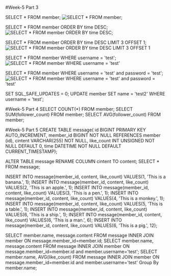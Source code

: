 #Week-5 Part 3

SELECT * FROM member;
![SELECT * FROM member;](/screenshots/3-1?raw=true)

SELECT * FROM member ORDER BY time DESC;
![SELECT * FROM member ORDER BY time DESC;](/screenshots/3-2?raw=true)

SELECT * FROM member ORDER BY time DESC LIMIT 3 OFFSET 1;
![SELECT * FROM member ORDER BY time DESC LIMIT 3 OFFSET 1](/screenshots/3-3?raw=true)

SELECT * FROM member WHERE username = 'test';
![SELECT * FROM member WHERE username = 'test'](/screenshots/3-4?raw=true)

SELECT * FROM member WHERE username = 'test' and password = 'test';
![SELECT * FROM member WHERE username = 'test' and password = 'test'](/screenshots/3-5?raw=true)

SET SQL_SAFE_UPDATES = 0;
UPDATE member SET name = 'test2' WHERE username = 'test';

 
#Week-5 Part 4
SELECT COUNT(*) FROM member;
SELECT SUM(follower_count) FROM member;
SELECT AVG(follower_count) FROM member;

#Week-5 Part 5
CREATE TABLE message(
id BIGINT PRIMARY KEY AUTO_INCREMENT,
member_id BIGINT NOT NULL REFERENCES member (id),
cintent VARCHAR(255) NOT NULL,
like_count INT UNSIGNED NOT NULL DEFAULT 0,
time DATETIME NOT NULL DEFAULT CURRENT_TIMESTAMP); 

ALTER TABLE message RENAME COLUMN cintent TO content;
SELECT * FROM message;

INSERT INTO message(member_id, content, like_count) VALUES(1, 'This is a banana.', 1);
INSERT INTO message(member_id, content, like_count) VALUES(2, 'This is an apple.', 1);
INSERT INTO message(member_id, content, like_count) VALUES(3, 'This is a pen.', 1);
INSERT INTO message(member_id, content, like_count) VALUES(4, 'This is a monkey.', 1);
INSERT INTO message(member_id, content, like_count) VALUES(5, 'This is a table.', 1);
INSERT INTO message(member_id, content, like_count) VALUES(6, 'This is a ship.', 1);
INSERT INTO message(member_id, content, like_count) VALUES(6, 'This is a man.', 6);
INSERT INTO message(member_id, content, like_count) VALUES(6, 'This is a pig.', 12);




SELECT member.name, message.content FROM message INNER JOIN member ON message.member_id=member.id;
SELECT member.name, message.content FROM message INNER JOIN member ON message.member_id=member.id and member.username='test';
SELECT member.name, AVG(like_count) FROM message INNER JOIN member ON message.member_id=member.id and member.username='test' Group By member.name;


